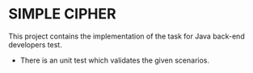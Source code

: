 # SIMPLE CIPHER #

This project contains the implementation of the task for Java back-end developers test.

- There is an unit test which validates the given scenarios.